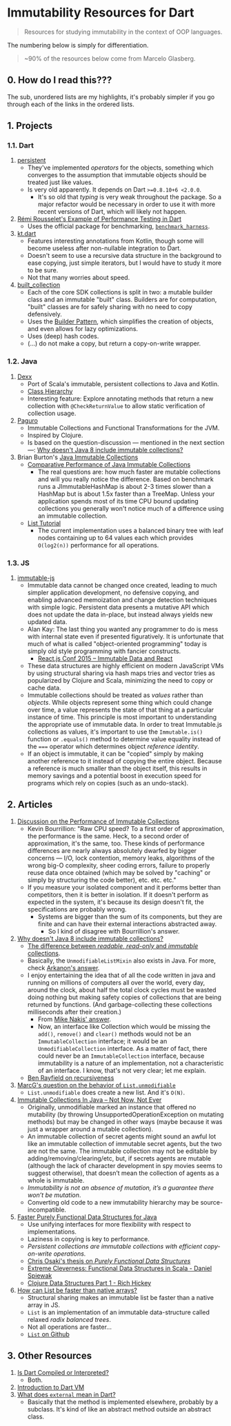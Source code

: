 # Immutability Resources for Dart

> Resources for studying immutability in the context of OOP languages.

The numbering below is simply for differentiation.

> ~90% of the resources below come from Marcelo Glasberg.

## 0. How do I read this???

The sub, unordered lists are my highlights, it's probably simpler if you go through each of the links in the ordered lists.

## 1. Projects

### 1.1. Dart

1. [persistent][persistent_dart]
    - They've implemented *operators* for the objects, something which converges to the assumption that immutable objects should be treated just like values.
    - Is very old apparently. It depends on Dart `>=0.8.10+6 <2.0.0`.
        - It's so old that *typing* is very weak throughout the package. So a major refactor would be necessary in order to use it with more recent versions of Dart, which will likely not happen.
2. [Rémi Rousselet's Example of Performance Testing in Dart][remi_performance_testing_dart]
    - Uses the official package for benchmarking, [`benchmark_harness`][benchmark_harness].
3. [kt.dart][kt_dart]
    - Features interesting annotations from Kotlin, though some will become useless after non-nullable integration to Dart.
    - Doesn't seem to use a recursive data structure in the background to ease copying, just simple iterators, but I would have to study it more to be sure.
    - Not that many worries about speed.
4. [built_collection][built_collection]
    - Each of the core SDK collections is split in two: a mutable builder class and an immutable "built" class. Builders are for computation, "built" classes are for safely sharing with no need to copy defensively.
    - Uses the [Builder Pattern][builder_pattern], which simplifies the creation of objects, and even allows for lazy optimizations.
    - Uses (deep) hash codes.
    - (...) do not make a copy, but return a copy-on-write wrapper.


[benchmark_harness]: https://pub.dev/packages/benchmark_harness
[builder_pattern]: https://en.wikipedia.org/wiki/Builder_pattern
[built_collection]: https://github.com/google/built_collection.dart
[kt_dart]: https://github.com/passsy/kt.dart
[persistent_dart]: https://github.com/vacuumlabs/persistent
[remi_performance_testing_dart]: https://gist.github.com/rrousselGit/5a047bd4ec36515a4cfcc6bd275f05f5

### 1.2. Java

1. [Dexx][dexx]
    - Port of Scala's immutable, persistent collections to Java and Kotlin.
    - [Class Hierarchy][dexx_class_hierarchy]
    - Interesting feature: Explore annotating methods that return a new collection with `@CheckReturnValue` to allow static verification of collection usage.
1. [Paguro][paguro]
    - Immutable Collections and Functional Transformations for the JVM.
    - Inspired by Clojure.
    - Is based on the question-discussion &mdash; mentioned in the next section &mdash;: [Why doesn't Java 8 include immutable collections?][why_no_immutable_on_java_8]
1. Brian Burton's [Java Immutable Collections][java_immutable_collections]
    - [Comparative Performance of Java Immutable Collections][performance_java_immutable]
        - The real questions are: how much faster are mutable collections and will you really notice the difference. Based on benchmark runs a JImmutableHashMap is about 2-3 times slower than a HashMap but is about 1.5x faster than a TreeMap. Unless your application spends most of its time CPU bound updating collections you generally won't notice much of a difference using an immutable collection.
    - [List Tutorial][java_immutable_collections_list_tutorial]
        - The current implementation uses a balanced binary tree with leaf nodes containing up to 64 values each which provides `O(log2(n))` performance for all operations.


[dexx]: https://github.com/andrewoma/dexx
[dexx_class_hierarchy]: https://github.com/andrewoma/dexx/raw/master/docs/dexxcollections.png
[java_immutable_collections]: https://github.com/brianburton/java-immutable-collections
[java_immutable_collections_list_tutorial]: https://github.com/brianburton/java-immutable-collections/wiki/List-Tutorial
[paguro]: https://github.com/GlenKPeterson/Paguro
[performance_java_immutable]: https://github.com/brianburton/java-immutable-collections/wiki/Comparative-Performance

### 1.3. JS

1. [immutable-js][immutable_js]
    - Immutable data cannot be changed once created, leading to much simpler application development, no defensive copying, and enabling advanced memoization and change detection techniques with simple logic. Persistent data presents a mutative API which does not update the data in-place, but instead always yields new updated data.
    - Alan Kay: The last thing you wanted any programmer to do is mess with internal state even if presented figuratively. It is unfortunate that much of what is called "object-oriented programming" today is simply old style programming with fancier constructs.
        - [React.js Conf 2015 &ndash; Immutable Data and React][immutable_data_react_lecture]
    - These data structures are highly efficient on modern JavaScript VMs by using structural sharing via hash maps tries and vector tries as popularized by Clojure and Scala, minimizing the need to copy or cache data.
    - Immutable collections should be treated as *values* rather than *objects*. While objects represent some thing which could change over time, a value represents the state of that thing at a particular instance of time. This principle is most important to understanding the appropriate use of immutable data. In order to treat Immutable.js collections as values, it's important to use the `Immutable.is()` function or `.equals()` method to determine value equality instead of the `===` operator which determines object *reference identity*.
    - If an object is immutable, it can be "copied" simply by making another reference to it instead of copying the entire object. Because a reference is much smaller than the object itself, this results in memory savings and a potential boost in execution speed for programs which rely on copies (such as an undo-stack).


[immutable_data_react_lecture]: https://youtu.be/I7IdS-PbEgI
[immutable_js]: https://github.com/immutable-js/immutable-js

## 2. Articles

1. [Discussion on the Performance of Immutable Collections][performance_discussion]
    - Kevin Bourrillion: "Raw CPU speed?  To a first order of approximation, the performance is the same.  Heck, to a second order of approximation, it's the same, too.  These kinds of performance differences are nearly always absolutely dwarfed by bigger concerns &mdash; I/O, lock contention, memory leaks, algorithms of the wrong big-O complexity, sheer coding errors, failure to properly reuse data once obtained (which may be solved by "caching" or simply by structuring the code better), etc. etc. etc."
    - If you measure your isolated component and it performs better than competitors, then it is better in isolation. If it doesn't perform as expected in the system, it's because its design doesn't fit, the specifications are probably wrong.
        - Systems are bigger than the sum of its components, but they are finite and can have their external interactions abstracted away.
            - So I kind of disagree with Bourrillion's answer.
1. [Why doesn't Java 8 include immutable collections?][why_no_immutable_on_java_8]
    - [The difference between *readable*, *read-only* and *immutable* collections][3_types_of_collections].
    - Basically, the `UnmodifiableListMixin` also exists in Java. For more, check [Arkanon's answer][arkanon_answer].
    - I enjoy entertaining the idea that of all the code written in java and running on millions of computers all over the world, every day, around the clock, about half the total clock cycles must be wasted doing nothing but making safety copies of collections that are being returned by functions. (And garbage-collecting these collections milliseconds after their creation.)
        - From [Mike Nakis' answer][mike_nakis_answer].
        - Now, an interface like Collection which would be missing the `add()`, `remove()` and `clear()` methods would not be an `ImmutableCollection` interface; it would be an `UnmodifiableCollection` interface. As a matter of fact, there could never be an `ImmutableCollection` interface, because immutability is a nature of an implementation, not a characteristic of an interface. I know, that's not very clear; let me explain.
    - [Ben Rayfield on recursiveness][ben_rayfield_recursiveness]
1. [MarcG's question on the behavior of `List.unmodifiable`][marcelo_list_unmodifiable]
    - `List.unmodifiable` does create a new list. And it's `O(N)`.
1. [Immutable Collections In Java &ndash; Not Now, Not Ever][immutable_collections_java_not_now_not_ever]
    - Originally, unmodifiable marked an instance that offered no mutability (by throwing UnsupportedOperationException on mutating methods) but may be changed in other ways (maybe because it was just a wrapper around a mutable collection).
    - An immutable collection of secret agents might sound an awful lot like an immutable collection of immutable secret agents, but the two are not the same. The immutable collection may not be editable by adding/removing/clearing/etc, but, if secrets agents are mutable (although the lack of character development in spy movies seems to suggest otherwise), that doesn’t mean the collection of agents as a whole is immutable.
    - *Immutability is not an absence of mutation, it’s a guarantee there won’t be mutation*.
    - Converting old code to a new immutability hierarchy may be source-incompatible.
1. [Faster Purely Functional Data Structures for Java][faster_java_functional_data_structures]
    - Use unifying interfaces for more flexibility with respect to implementations.
    - Laziness in copying is key to performance.
    - *Persistent collections are immutable collections with efficient copy-on-write operations.*
    - [Chris Osaki's thesis on *Purely Functional Data Structures*][osaki_thesis]
    - [Extreme Cleverness: Functional Data Structures in Scala - Daniel Spiewak][spiewak_lecture]
    - [Clojure Data Structures Part 1 - Rich Hickey][hickey_lecture]
1. [How can List be faster than native arrays?][how_can_lists_be_faster_than_arrays]
    - Structural sharing makes an immutable list be faster than a native array in JS.
    - `List` is an implementation of an immutable data-structure called relaxed *radix balanced trees*.
    - Not all operations are faster...
    - [`List` on Github][list_github]


[3_types_of_collections]: https://softwareengineering.stackexchange.com/a/222052/344810
[arkanon_answer]: https://softwareengineering.stackexchange.com/a/222323/344810
[ben_rayfield_recursiveness]: https://softwareengineering.stackexchange.com/a/330179/344810
[faster_java_functional_data_structures]: https://medium.com/@johnmcclean/the-rise-and-rise-of-java-functional-data-structures-63782436f93b
[hickey_lecture]: https://youtu.be/ketJlzX-254
[how_can_lists_be_faster_than_arrays]: http://vindum.io/blog/how-can-list-be-faster-than-native-arrays/
[immutable_collections_java_not_now_not_ever]: http://blog.codefx.org/java/immutable-collections-in-java/
[list_github]: https://github.com/funkia/list
[marcelo_list_unmodifiable]: https://stackoverflow.com/q/50311900/4756173
[mike_nakis_answer]: https://softwareengineering.stackexchange.com/a/285839/344810
[osaki_thesis]: https://www.cs.cmu.edu/~rwh/theses/okasaki.pdf
[performance_discussion]: https://groups.google.com/g/guava-discuss/c/hfyhraawwUc?pli=1
[spiewak_lecture]: https://youtu.be/pNhBQJN44YQ
[why_no_immutable_on_java_8]: https://softwareengineering.stackexchange.com/q/221762/344810

## 3. Other Resources

1. [Is Dart Compiled or Interpreted?][dart_compiled_or_interpreted]
    - Both.
1. [Introduction to Dart VM][intro_dart_vm]
1. [What does `external` mean in Dart?][external_in_dart]
    - Basically that the method is implemented elsewhere, probably by a subclass. It's kind of like an abstract method outside an abstract class.


[dart_compiled_or_interpreted]: https://www.quora.com/Is-Dart-a-compiled-or-interpreted-language
[external_in_dart]: https://stackoverflow.com/q/24929659/4756173
[intro_dart_vm]: https://mrale.ph/dartvm/